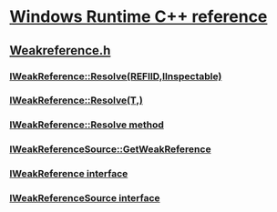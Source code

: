 # [Windows Runtime C++ reference](../_winrt/index.md)
## [Weakreference.h](index.md)
### [IWeakReference::Resolve(REFIID,IInspectable)](../weakreference/nf-weakreference-iweakreference-resolve(refiid,iinspectable).md)
### [IWeakReference::Resolve(T,)](../weakreference/nf-weakreference-iweakreference-resolve(t,).md)
### [IWeakReference::Resolve method](../weakreference/nf-weakreference-iweakreference-resolve.md)
### [IWeakReferenceSource::GetWeakReference](../weakreference/nf-weakreference-iweakreferencesource-getweakreference.md)
### [IWeakReference interface](../weakreference/nn-weakreference-iweakreference.md)
### [IWeakReferenceSource interface](../weakreference/nn-weakreference-iweakreferencesource.md)

